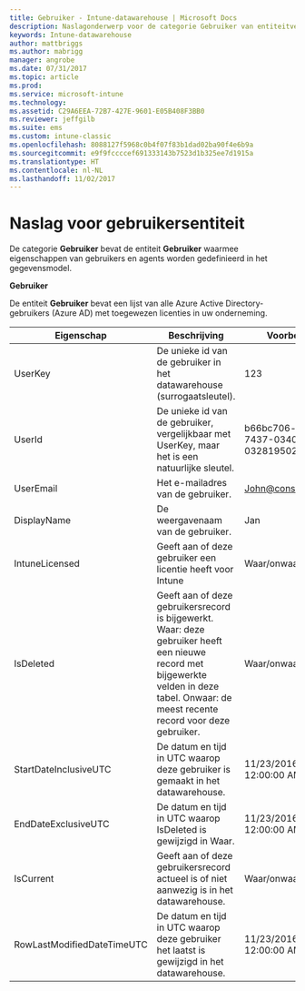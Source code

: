 ```yaml
---
title: Gebruiker - Intune-datawarehouse | Microsoft Docs
description: Naslagonderwerp voor de categorie Gebruiker van entiteitverzamelingen in de Intune-datawarehouse-API.
keywords: Intune-datawarehouse
author: mattbriggs
ms.author: mabrigg
manager: angrobe
ms.date: 07/31/2017
ms.topic: article
ms.prod: 
ms.service: microsoft-intune
ms.technology: 
ms.assetid: C29A6EEA-72B7-427E-9601-E05B408F3BB0
ms.reviewer: jeffgilb
ms.suite: ems
ms.custom: intune-classic
ms.openlocfilehash: 8088127f5968c0b4f07f83b1dad02ba90f4e6b9a
ms.sourcegitcommit: e9f9fccccef691333143b7523d1b325ee7d1915a
ms.translationtype: HT
ms.contentlocale: nl-NL
ms.lasthandoff: 11/02/2017
---
```

# <a name="reference-for-user-entity"></a>Naslag voor gebruikersentiteit

De categorie **Gebruiker** bevat de entiteit **Gebruiker** waarmee eigenschappen van gebruikers en agents worden gedefinieerd in het gegevensmodel.

**Gebruiker**

De entiteit **Gebruiker** bevat een lijst van alle Azure Active Directory-gebruikers (Azure AD) met toegewezen licenties in uw onderneming.

| Eigenschap  | Beschrijving | Voorbeeld |
|---------|------------|--------|
| UserKey |De unieke id van de gebruiker in het datawarehouse (surrogaatsleutel). |123 |
| UserId |De unieke id van de gebruiker, vergelijkbaar met UserKey, maar het is een natuurlijke sleutel. |b66bc706-ffff-7437-0340-032819502773 |
| UserEmail |Het e-mailadres van de gebruiker. |John@constoso.com |
| DisplayName |De weergavenaam van de gebruiker. |Jan |
| IntuneLicensed |Geeft aan of deze gebruiker een licentie heeft voor Intune |Waar/onwaar |
| IsDeleted |Geeft aan of deze gebruikersrecord is bijgewerkt.  Waar: deze gebruiker heeft een nieuwe record met bijgewerkte velden in deze tabel. Onwaar: de meest recente record voor deze gebruiker. |Waar/onwaar |
| StartDateInclusiveUTC |De datum en tijd in UTC waarop deze gebruiker is gemaakt in het datawarehouse. |11/23/2016 12:00:00 AM |
| EndDateExclusiveUTC |De datum en tijd in UTC waarop IsDeleted is gewijzigd in Waar. |11/23/2016 12:00:00 AM |
| IsCurrent |Geeft aan of deze gebruikersrecord actueel is of niet aanwezig is in het datawarehouse. |Waar/onwaar |
| RowLastModifiedDateTimeUTC |De datum en tijd in UTC waarop deze gebruiker het laatst is gewijzigd in het datawarehouse. |11/23/2016 12:00:00 AM |

